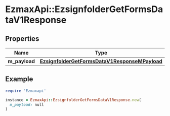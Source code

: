 # EzmaxApi::EzsignfolderGetFormsDataV1Response

## Properties

| Name | Type | Description | Notes |
| ---- | ---- | ----------- | ----- |
| **m_payload** | [**EzsignfolderGetFormsDataV1ResponseMPayload**](EzsignfolderGetFormsDataV1ResponseMPayload.md) |  |  |

## Example

```ruby
require 'Ezmaxapi'

instance = EzmaxApi::EzsignfolderGetFormsDataV1Response.new(
  m_payload: null
)
```

